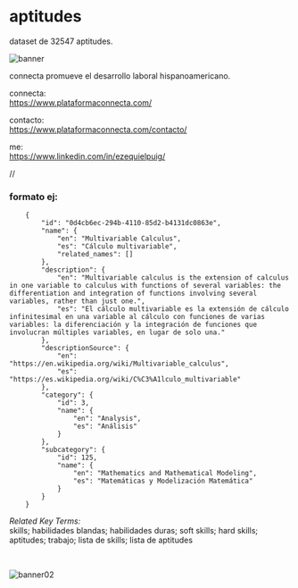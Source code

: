 # aptitudes

dataset de 32547 aptitudes.

![banner](https://user-images.githubusercontent.com/107956732/222800955-9e79989c-6371-4109-9ab3-82453c94c447.png)

connecta promueve el desarrollo laboral hispanoamericano.

connecta: <br/>
https://www.plataformaconnecta.com/

contacto: <br/>
https://www.plataformaconnecta.com/contacto/

me: <br/>
https://www.linkedin.com/in/ezequielpuig/

//

### formato ej:

        {
            "id": "0d4cb6ec-294b-4110-85d2-b4131dc0863e",
            "name": {
                "en": "Multivariable Calculus",
                "es": "Cálculo multivariable",
                "related_names": []
            },
            "description": {
                "en": "Multivariable calculus is the extension of calculus in one variable to calculus with functions of several variables: the differentiation and integration of functions involving several variables, rather than just one.",
                "es": "El cálculo multivariable es la extensión de cálculo infinitesimal en una variable al cálculo con funciones de varias variables: la diferenciación y la integración de funciones que involucran múltiples variables, en lugar de solo una.​"
            },
            "descriptionSource": {
                "en": "https://en.wikipedia.org/wiki/Multivariable_calculus",
                "es": "https://es.wikipedia.org/wiki/C%C3%A1lculo_multivariable"
            },
            "category": {
                "id": 3,
                "name": {
                    "en": "Analysis",
                    "es": "Análisis"
                }
            },
            "subcategory": {
                "id": 125,
                "name": {
                    "en": "Mathematics and Mathematical Modeling",
                    "es": "Matemáticas y Modelización Matemática"
                }
            }
        }

_Related Key Terms:_ <br/>
skills; habilidades blandas; habilidades duras; soft skills; hard skills; aptitudes; trabajo; lista de skills; lista de aptitudes

<br/>

![banner02](https://user-images.githubusercontent.com/107956732/222806368-6ffee34e-8213-499d-a568-b96b7ec27194.png)

